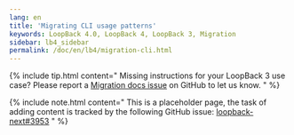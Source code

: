 ```yaml
---
lang: en
title: 'Migrating CLI usage patterns'
keywords: LoopBack 4.0, LoopBack 4, LoopBack 3, Migration
sidebar: lb4_sidebar
permalink: /doc/en/lb4/migration-cli.html
---
```


{% include tip.html content="
Missing instructions for your LoopBack 3 use case? Please report a [Migration docs issue](https://github.com/strongloop/loopback-next/issues/new?labels=question,Migration,Docs&template=Migration_docs.md) on GitHub to let us know.
" %}

{% include note.html content="
This is a placeholder page, the task of adding content is tracked by the
following GitHub issue:
[loopback-next#3953](https://github.com/strongloop/loopback-next/issues/3953)
" %}
